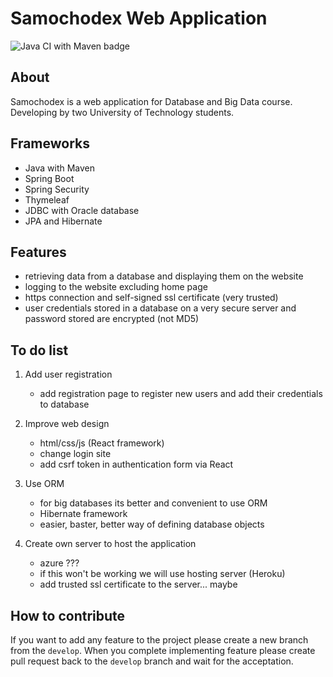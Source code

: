 # Samochodex Web Application

![Java CI with Maven badge](https://github.com/kacpergrzegorzewski/Samochodex/workflows/Java%20CI%20with%20Maven/badge.svg)

## About

Samochodex is a web application for Database and Big Data course.
Developing by two University of Technology students.

## Frameworks

- Java with Maven
- Spring Boot
- Spring Security
- Thymeleaf
- JDBC with Oracle database
- JPA and Hibernate

## Features

- retrieving data from a database and displaying them on the website
- logging to the website excluding home page
- https connection and self-signed ssl certificate (very trusted)
- user credentials stored in a database on a very secure server and password stored are encrypted (not MD5)

## To do list

1. Add user registration
    - add registration page to register new users and add their credentials to database

2. Improve web design
    - html/css/js (React framework)
    - change login site
    - add csrf token in authentication form via React

3. Use ORM
    - for big databases its better and convenient to use ORM
    - Hibernate framework
    - easier, baster, better way of defining database objects

4. Create own server to host the application
    - azure ???
    - if this won't be working we will use hosting server (Heroku)
    - add trusted ssl certificate to the server... maybe 

## How to contribute

If you want to add any feature to the project please create a new branch from the `develop`.
When you complete implementing feature please create pull request back to the `develop` branch
and wait for the acceptation.
